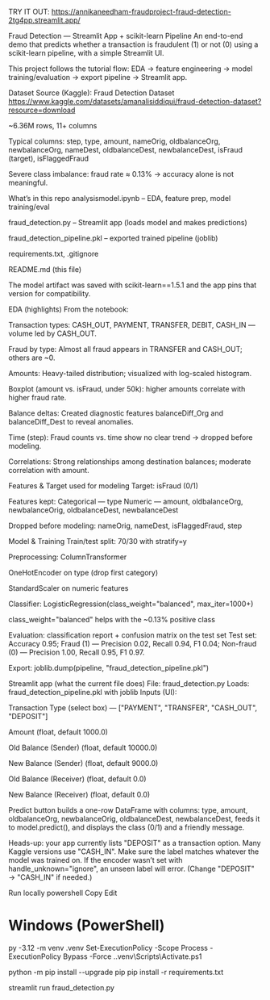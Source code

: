 TRY IT OUT: 
https://annikaneedham-fraudproject-fraud-detection-2tg4pp.streamlit.app/


Fraud Detection — Streamlit App + scikit-learn Pipeline
An end-to-end demo that predicts whether a transaction is fraudulent (1) or not (0) using a scikit-learn pipeline, with a simple Streamlit UI.

This project follows the tutorial flow: EDA → feature engineering → model training/evaluation → export pipeline → Streamlit app.

Dataset
Source (Kaggle): Fraud Detection Dataset
https://www.kaggle.com/datasets/amanalisiddiqui/fraud-detection-dataset?resource=download

~6.36M rows, 11+ columns

Typical columns:
step, type, amount, nameOrig, oldbalanceOrg, newbalanceOrg,
nameDest, oldbalanceDest, newbalanceDest, isFraud (target), isFlaggedFraud

Severe class imbalance: fraud rate ≈ 0.13% → accuracy alone is not meaningful.

What’s in this repo
analysismodel.ipynb – EDA, feature prep, model training/eval

fraud_detection.py – Streamlit app (loads model and makes predictions)

fraud_detection_pipeline.pkl – exported trained pipeline (joblib)

requirements.txt, .gitignore

README.md (this file)

The model artifact was saved with scikit-learn==1.5.1 and the app pins that version for compatibility.

EDA (highlights)
From the notebook:

Transaction types: CASH_OUT, PAYMENT, TRANSFER, DEBIT, CASH_IN — volume led by CASH_OUT.

Fraud by type: Almost all fraud appears in TRANSFER and CASH_OUT; others are ~0.

Amounts: Heavy-tailed distribution; visualized with log-scaled histogram.

Boxplot (amount vs. isFraud, under 50k): higher amounts correlate with higher fraud rate.

Balance deltas: Created diagnostic features balanceDiff_Org and balanceDiff_Dest to reveal anomalies.

Time (step): Fraud counts vs. time show no clear trend → dropped before modeling.

Correlations: Strong relationships among destination balances; moderate correlation with amount.

Features & Target used for modeling
Target: isFraud (0/1)

Features kept:
Categorical — type
Numeric — amount, oldbalanceOrg, newbalanceOrig, oldbalanceDest, newbalanceDest

Dropped before modeling: nameOrig, nameDest, isFlaggedFraud, step

Model & Training
Train/test split: 70/30 with stratify=y

Preprocessing: ColumnTransformer

OneHotEncoder on type (drop first category)

StandardScaler on numeric features

Classifier: LogisticRegression(class_weight="balanced", max_iter=1000+)

class_weight="balanced" helps with the ~0.13% positive class

Evaluation: classification report + confusion matrix on the test set
Test set: Accuracy 0.95; Fraud (1) — Precision 0.02, Recall 0.94, F1 0.04; Non-fraud (0) — Precision 1.00, Recall 0.95, F1 0.97.

Export: joblib.dump(pipeline, "fraud_detection_pipeline.pkl")

Streamlit app (what the current file does)
File: fraud_detection.py
Loads: fraud_detection_pipeline.pkl with joblib
Inputs (UI):

Transaction Type (select box) — ["PAYMENT", "TRANSFER", "CASH_OUT", "DEPOSIT"]

Amount (float, default 1000.0)

Old Balance (Sender) (float, default 10000.0)

New Balance (Sender) (float, default 9000.0)

Old Balance (Receiver) (float, default 0.0)

New Balance (Receiver) (float, default 0.0)

Predict button builds a one-row DataFrame with columns:
type, amount, oldbalanceOrg, newbalanceOrig, oldbalanceDest, newbalanceDest,
feeds it to model.predict(), and displays the class (0/1) and a friendly message.

Heads-up: your app currently lists "DEPOSIT" as a transaction option. Many Kaggle versions use "CASH_IN". Make sure the label matches whatever the model was trained on. If the encoder wasn’t set with handle_unknown="ignore", an unseen label will error. (Change "DEPOSIT" → "CASH_IN" if needed.)

Run locally
powershell
Copy
Edit
# Windows (PowerShell)
py -3.12 -m venv .venv
Set-ExecutionPolicy -Scope Process -ExecutionPolicy Bypass -Force
.\.venv\Scripts\Activate.ps1

python -m pip install --upgrade pip
pip install -r requirements.txt

streamlit run fraud_detection.py

